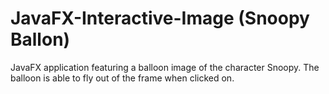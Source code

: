 # JavaFX-Interactive-Image (Snoopy Ballon)
JavaFX application featuring a balloon image of the character Snoopy.
The balloon is able to fly out of the frame when clicked on.
